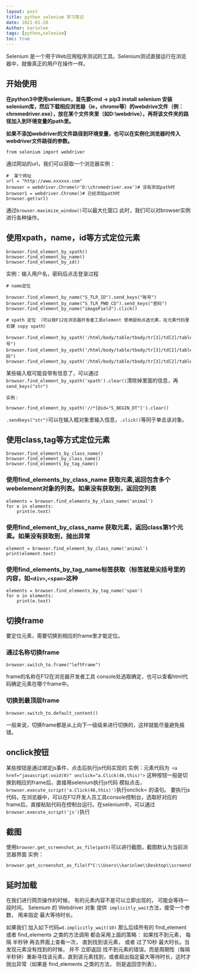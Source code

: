 ```yaml
---
layout: post
title: python selenium 学习笔记
date: 2021-01-28
Author: karinlee
tags: [python,selenium]
toc: true
---
```

Selenium 是一个用于Web应用程序测试的工具。Selenium测试直接运行在浏览器中，就像真正的用户在操作一样。



## 开始使用

**在python3中使用selenium，首先要cmd -> pip3 install selenium 安装selenium库，然后下载相应浏览器（ie，chrome等）的webdrive文件（例：chromedriver.exe），放在某个文件夹里（如D:\webdrive），再将该文件夹的路径加入到环境变量的path里。**

**如果不添加webdriver的文件路径到环境变量，也可以在实例化浏览器时传入webdriver文件路径的参数。**


```
from selenium import webdriver
```
通过网站的url，我们可以获取一个浏览器实例：
```
#  某个网址
url = "http://www.xxxxxx.com"
browser = webdriver.Chrome(r'D:\chromedriver.exe')# 没有添加path时
browser1 = webdriver.Chrome()# 已经添加path时
browser.get(url)
```
通过`browser.maximize_window()`可以最大化窗口
此时，我们可以对browser实例进行各种操作。

## 使用xpath，name，id等方式定位元素
```
browser.find_element_by_xpath()
browser.find_element_by_name()
browser.find_element_by_id()
```
实例：输入用户名，密码后点击登录过程
```
# name定位

browser.find_element_by_name("S_TLR_ID").send_keys("账号")
browser.find_element_by_name("S_TLR_PWD_CD").send_keys("密码")
browser.find_element_by_name("imageField").click()

# xpath 定位 （可以按F12在浏览器开发者工具element 使用鼠标点选元素，在元素代码里右键 copy xpath）

browser.find_element_by_xpath('/html/body/table/tbody/tr[3]/td[2]/table[1]/tbody/tr[1]/td[2]/div/input').send_keys("账号")
browser.find_element_by_xpath('/html/body/table/tbody/tr[3]/td[2]/table[1]/tbody/tr[2]/td[2]/div/input').send_keys("密码")
browser.find_element_by_xpath('/html/body/table/tbody/tr[3]/td[2]/table[1]/tbody/tr[3]/td/input').click()

```
某些输入框可能自带有信息了，可以通过`browser.find_element_by_xpath('xpath').clear()`清除掉里面的信息，再`send_keys("str")`
```
实例：

browser.find_element_by_xpath('//*[@id="S_BEGIN_DT"]').clear()
```
`.sendkeys("str")`可以在输入框对象里输入信息，`.click()`等同于单击该对象。

##  使用class,tag等方式定位元素
```
browser.find_elements_by_class_name()
browser.find_element_by_class_name()
browser.find_elements_by_tag_name()
```

###  使用find_elements_by_class_name 获取元素,返回包含多个webelement对象的列表。如果没有获取到，返回空列表
```
elements = browser.find_elements_by_class_name('animal')
for e in elements:
	print(e.text)
```
###  使用find_element_by_class_name 获取元素，返回class第1个元素。如果没有获取到，抛出异常
```
element = browser.find_element_by_class_name('animal')
print(element.text)
```

### 使用find_elements_by_tag_name标签获取（标签就是尖括号里的内容，如`<div>`,`<span>`这种
```
elements = browser.find_elements_by_tag_name('span')
for e in elements:
	print(e.text)
```

## 切换frame

要定位元素，需要切换到相应的frame里才能定位。

### 通过名称切换frame
```
browser.switch_to.frame("leftFrame")
```
frame的名称在F12在浏览器开发者工具 console处选取确定，也可以查看html代码确定元素在哪个frame中。
### 切换到最顶层frame
```
browser.switch_to.default_content()
```
一般来说，切换frame都是从上向下一级级来进行切换的，这样就能尽量避免报错。

## onclick按钮

某些按钮是通过绑定js事件，点击后执行js代码实现的
实例：元素代码为` <a href="javascript:void(0)" onclick="a.Click(46,this)">`
这种按钮一般是切换到相应的frame后，直接用selenium执行js代码 模拟点击，`browser.execute_script('a.Click(46,this)')`执行onclick= 的语句。
要执行js代码，在浏览器中，可以在F12开发人员工具console控制台，选取好对应的frame后，直接粘贴代码在控制台运行。在selenium中，可以通过`browser.execute_script('js')`执行

## 截图
使用`browser.get_screenshot_as_file(path)`可以进行截图，截图默认为当前浏览器界面
实例：
```
browser.get_screenshot_as_file(f"C:\\Users\\karinlee\\Desktop\\screenshot_yd\\picturename.png")
```
## 延时加载

在我们进行网页操作的时候， 有的元素内容不是可以立即出现的， 可能会等待一段时间。
Selenium 的 Webdriver 对象 提供` implicitly_wait`方法，接受一个参数， 用来指定 最大等待时长。

如果我们 加入如下代码`wd.implicitly_wait(10)`
那么后续所有的 find_element 或者 find_elements 之类的方法调用 都会采用上面的策略：
如果找不到元素， 每隔 半秒钟 再去界面上查看一次， 直到找到该元素， 或者 过了10秒 最大时长。当发现元素没有找到的时候， 并不 立即返回 找不到元素的错误。而是周期性（每隔半秒钟）重新寻找该元素，直到该元素找到，或者超出指定最大等待时长，这时才 抛出异常（如果是 find_elements 之类的方法， 则是返回空列表）。


